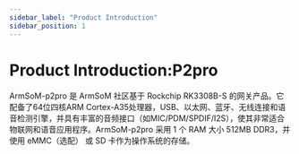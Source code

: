 ```yaml
---
sidebar_label: "Product Introduction"
sidebar_position: 1
---
```


# Product Introduction:P2pro

ArmSoM-p2pro 是 ArmSoM 社区基于 Rockchip RK3308B-S 的网关产品。它配备了64位四核ARM Cortex-A35处理器，USB、以太网、蓝牙、无线连接和语音检测引擎，并具有丰富的音频接口（如MIC/PDM/SPDIF/I2S），使其非常适合物联网和语音应用程序。ArmSoM-p2pro 采用 1 个 RAM 大小 512MB DDR3，并使用 eMMC（选配） 或 SD 卡作为操作系统的存储。
